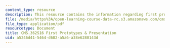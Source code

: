 ```yaml
---
content_type: resource
description: This resource contains the information regarding first prototypes & presentation.
file: /media/https%3A/open-learning-course-data-rc.s3.amazonaws.com/cms-362-civic-media-codesign-studio-spring-2016/a5246d415464d682a5a6a38e6280143d_MITCMS_362S16_FirstProto.pdf
file_type: application/pdf
resourcetype: Document
title: CMS.362S16 First Prototypes & Presentation
uid: a5246d41-5464-d682-a5a6-a38e6280143d
---
```

